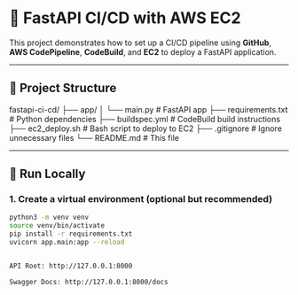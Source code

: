 # 🚀 FastAPI CI/CD with AWS EC2

This project demonstrates how to set up a CI/CD pipeline using **GitHub**, **AWS CodePipeline**, **CodeBuild**, and **EC2** to deploy a FastAPI application.

---

## 📁 Project Structure

fastapi-ci-cd/
├── app/
│ └── main.py # FastAPI app
├── requirements.txt # Python dependencies
├── buildspec.yml # CodeBuild build instructions
├── ec2_deploy.sh # Bash script to deploy to EC2
├── .gitignore # Ignore unnecessary files
└── README.md # This file


---

## 🧪 Run Locally

### 1. Create a virtual environment (optional but recommended)
```bash
python3 -m venv venv
source venv/bin/activate
pip install -r requirements.txt
uvicorn app.main:app --reload


API Root: http://127.0.0.1:8000

Swagger Docs: http://127.0.0.1:8000/docs
